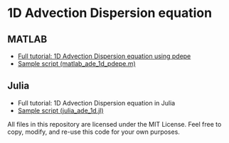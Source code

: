 # 1D Advection Dispersion equation

## MATLAB
* [Full tutorial: 1D Advection Dispersion equation using pdepe](AdvectionDispersion1D/guide_matlab_ade_1d_pdepe.md)
* [Sample script (matlab_ade_1d_pdepe.m)](matlab_ade_1d_pdepe.m)

## Julia
* Full tutorial: 1D Advection Dispersion equation in Julia
* [Sample script (julia_ade_1d.jl)](julia_ade_1d.jl)

All files in this repository are licensed under the MIT License. Feel free to copy, modify, and re-use this code for your own purposes.
